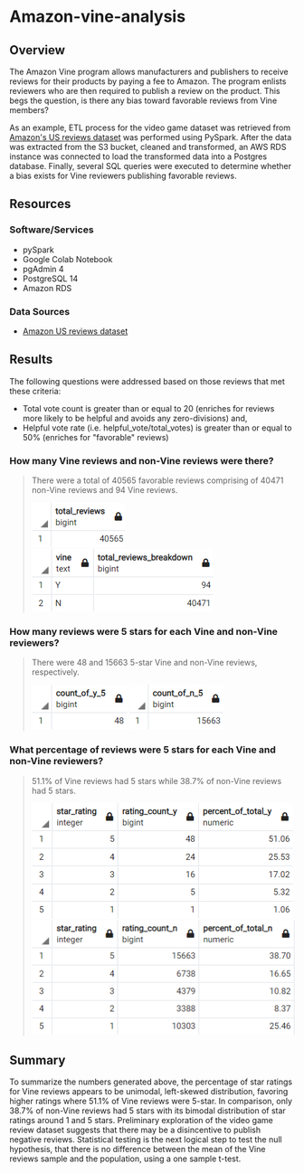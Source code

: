 # Amazon-vine-analysis

## Overview
The Amazon Vine program allows manufacturers and publishers to receive reviews for their products by paying a fee to Amazon. The program enlists reviewers who are then required to publish a review on the product. This begs the question, is there any bias toward favorable reviews from Vine members?

As an example, ETL process for the video game dataset was retrieved from [Amazon's US reviews dataset](https://s3.amazonaws.com/amazon-reviews-pds/tsv/index.txt) was performed using PySpark. After the data was extracted from the S3 bucket, cleaned and transformed, an AWS RDS instance was connected to load the transformed data into a Postgres database. Finally, several SQL queries were executed to determine whether a bias exists for Vine reviewers publishing favorable reviews.

## Resources
### Software/Services
* pySpark 
* Google Colab Notebook
* pgAdmin 4
* PostgreSQL 14
* Amazon RDS

### Data Sources
* [Amazon US reviews dataset](https://s3.amazonaws.com/amazon-reviews-pds/tsv/index.txt)

## Results
The following questions were addressed based on those reviews that met these criteria:
* Total vote count is greater than or equal to 20 (enriches for reviews more likely to be helpful and avoids any zero-divisions) and,
* Helpful vote rate (i.e. helpful_vote/total_votes) is greater than or equal to 50% (enriches for "favorable" reviews)

### How many Vine reviews and non-Vine reviews were there?
> There were a total of 40565 favorable reviews comprising of 40471 non-Vine reviews and 94 Vine reviews.
> 
> ![Total Reviews](/images/vine_total_reviews.png) 
> ![Total Grouped By Vine](/images/vine_table_vine_breakdown.png)

### How many reviews were 5 stars for each Vine and non-Vine reviewers?
> There were 48 and 15663 5-star Vine and non-Vine reviews, respectively.
> 
> ![Vine 5-star count](/images/vine_filtered_Y_five_star_count.png) 
> ![Non-Vine 5-star count](/images/vine_filtered_N_five_star_count.png) 

### What percentage of reviews were 5 stars for each Vine and non-Vine reviewers? 
> 51.1% of Vine reviews had 5 stars while 38.7% of non-Vine reviews had 5 stars.
> 
> ![Vine 5-star percentage](/images/vine_filtered_Y_five_star_percent.png) 
> ![Non-Vine 5-star percentage](/images/vine_filtered_N_five_star_percent.png)

## Summary
To summarize the numbers generated above, the percentage of star ratings for Vine reviews appears to be unimodal, left-skewed distribution, favoring higher ratings where 51.1% of Vine reviews were 5-star. In comparison, only 38.7% of non-Vine reviews had 5 stars with its bimodal distribution of star ratings around 1 and 5 stars. Preliminary exploration of the video game review dataset suggests that there may be a disincentive to publish negative reviews. Statistical testing is the next logical step to test the null hypothesis, that there is no difference between the mean of the Vine reviews sample and the population, using a one sample t-test. 
